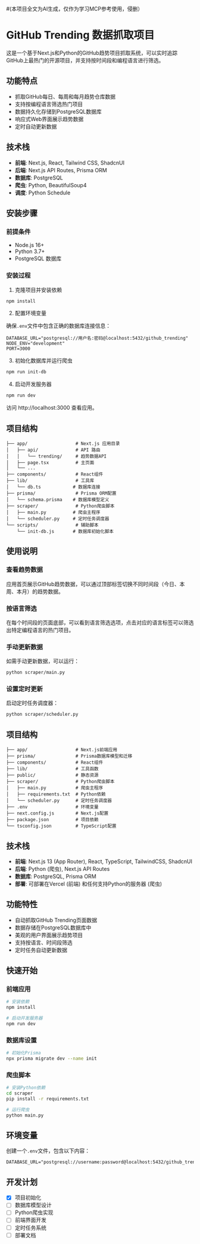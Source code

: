 #(本项目全文为AI生成，仅作为学习MCP参考使用，侵删）

# GitHub Trending 数据抓取项目

这是一个基于Next.js和Python的GitHub趋势项目抓取系统，可以实时追踪GitHub上最热门的开源项目，并支持按时间段和编程语言进行筛选。

## 功能特点

- 抓取GitHub每日、每周和每月趋势仓库数据
- 支持按编程语言筛选热门项目
- 数据持久化存储到PostgreSQL数据库
- 响应式Web界面展示趋势数据
- 定时自动更新数据

## 技术栈

- **前端**: Next.js, React, Tailwind CSS, ShadcnUI
- **后端**: Next.js API Routes, Prisma ORM
- **数据库**: PostgreSQL
- **爬虫**: Python, BeautifulSoup4
- **调度**: Python Schedule

## 安装步骤

### 前提条件

- Node.js 16+
- Python 3.7+
- PostgreSQL 数据库

### 安装过程

1. 克隆项目并安装依赖

```bash
npm install
```

2. 配置环境变量

确保`.env`文件中包含正确的数据库连接信息：

```
DATABASE_URL="postgresql://用户名:密码@localhost:5432/github_trending"
NODE_ENV="development"
PORT=3000
```

3. 初始化数据库并运行爬虫

```bash
npm run init-db
```

4. 启动开发服务器

```bash
npm run dev
```

访问 http://localhost:3000 查看应用。

## 项目结构

```
├── app/                  # Next.js 应用目录
│   ├── api/              # API 路由
│   │   └── trending/     # 趋势数据API
│   ├── page.tsx          # 主页面
│   └── ...
├── components/           # React组件
├── lib/                  # 工具库
│   └── db.ts            # 数据库连接
├── prisma/               # Prisma ORM配置
│   └── schema.prisma    # 数据库模型定义
├── scraper/              # Python爬虫脚本
│   ├── main.py          # 爬虫主程序
│   └── scheduler.py     # 定时任务调度器
└── scripts/              # 辅助脚本
    └── init-db.js       # 数据库初始化脚本
```

## 使用说明

### 查看趋势数据

应用首页展示GitHub趋势数据，可以通过顶部标签切换不同时间段（今日、本周、本月）的趋势数据。

### 按语言筛选

在每个时间段的页面底部，可以看到语言筛选选项，点击对应的语言标签可以筛选出特定编程语言的热门项目。

### 手动更新数据

如需手动更新数据，可以运行：

```bash
python scraper/main.py
```

### 设置定时更新

启动定时任务调度器：

```bash
python scraper/scheduler.py
```

## 项目结构

```
├── app/                  # Next.js前端应用
├── prisma/               # Prisma数据库模型和迁移
├── components/           # React组件
├── lib/                  # 工具函数
├── public/               # 静态资源
├── scraper/              # Python爬虫脚本
│   ├── main.py           # 爬虫主程序
│   ├── requirements.txt  # Python依赖
│   └── scheduler.py      # 定时任务调度器
├── .env                  # 环境变量
├── next.config.js        # Next.js配置
├── package.json          # 项目依赖
└── tsconfig.json         # TypeScript配置
```

## 技术栈

- **前端**: Next.js 13 (App Router), React, TypeScript, TailwindCSS, ShadcnUI
- **后端**: Python (爬虫), Next.js API Routes
- **数据库**: PostgreSQL, Prisma ORM
- **部署**: 可部署在Vercel (前端) 和任何支持Python的服务器 (爬虫)

## 功能特性

- 自动抓取GitHub Trending页面数据
- 数据存储在PostgreSQL数据库中
- 美观的用户界面展示趋势项目
- 支持按语言、时间段筛选
- 定时任务自动更新数据

## 快速开始

### 前端应用

```bash
# 安装依赖
npm install

# 启动开发服务器
npm run dev
```

### 数据库设置

```bash
# 初始化Prisma
npx prisma migrate dev --name init
```

### 爬虫脚本

```bash
# 安装Python依赖
cd scraper
pip install -r requirements.txt

# 运行爬虫
python main.py
```

## 环境变量

创建一个`.env`文件，包含以下内容：

```
DATABASE_URL="postgresql://username:password@localhost:5432/github_trending"
```

## 开发计划

- [x] 项目初始化
- [ ] 数据库模型设计
- [ ] Python爬虫实现
- [ ] 前端界面开发
- [ ] 定时任务系统
- [ ] 部署文档
